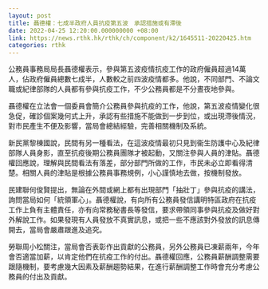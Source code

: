 ```yaml
---
layout: post
title: 聶德權：七成半政府人員抗疫第五波　承認措施或有滯後
date: 2022-04-25 12:20:00.000000000 +08:00
link: https://news.rthk.hk/rthk/ch/component/k2/1645511-20220425.htm
categories: rthk
---
```


公務員事務局局長聶德權表示，參與第五波疫情抗疫工作的政府僱員超過14萬人，佔政府僱員總數七成半，人數較之前四波疫情都多。他說，不同部門、不論文職或紀律部隊的人員都有參與抗疫工作，不少公務員都是不分晝夜地參與。

聶德權在立法會一個委員會簡介公務員參與抗疫的工作，他說，第五波疫情變化很急促，確診個案幾何式上升，承認有些措施不能做到一步到位，或出現滯後情況，對市民產生不便及影響，當局會總結經驗，完善相關機制及系統。

新民黨黎棟國說，民間有另一種看法，在這波疫情最初只見到衞生防護中心及紀律部隊人員身影，直至抗疫後期公務員團隊才被起動，又關注參與人員的津貼。聶德權回應說，理解與民間看法有落差，部分部門所做的工作，市民未必立即看得清楚。相關人員的津貼是根據公務員事務規例，小心謹慎地去做，按機制發放。

民建聯何俊賢提出，無論在外間或網上都有出現部門「抽壯丁」參與抗疫的講法，詢問當局如何「統領軍心」。聶德權說，有向所有公務員發信講明特區政府在抗疫工作上負有主體責任，亦有向常務秘書長等發信，要求帶領同事參與抗疫及做好對外解說工作。如果發現有人員發放不真實訊息，或把一些不應該對外發放的訊息傳開去，當局會嚴肅跟進及追究。

勞聯周小松關注，當局會否表彰作出貢獻的公務員，另外公務員已凍薪兩年，今年會否適當加薪，以肯定他們在抗疫工作的付出。聶德權回應，公務員薪酬調整需要跟隨機制，要考慮幾大因素及薪酬趨勢結果，在進行薪酬調整工作時會充分考慮公務員的付出及貢獻。
